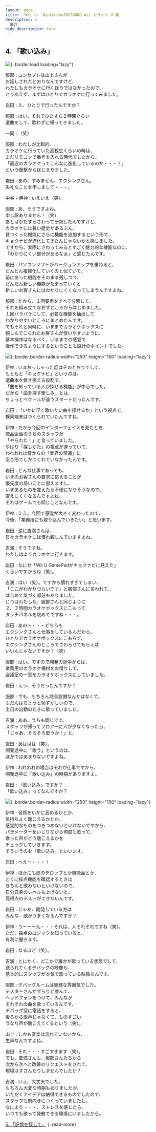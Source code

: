 ```yaml
---
layout: page
title: 『Wii U』 Nintendo×JOYSOUND Wii カラオケ U 篇
description: >
  简介
hide_description: ture
---
```


## 4. 「歌い込み」

![](/interviews/jp/wiiu/hardware/vol9/img/mainvisual4.jpg){:.border.lead loading="lazy"}



服部
: コンセプトは山上さんが<br>お話しされたとおりなんですけど、<br>わたしもカラオケに行くほうではなかったので、<br>とりあえず、まずはひとりでカラオケに行ってみました。

岩田
: え、ひとりで行ったんですか？

服部
: はい。それでひたすら２時間ぐらい<br>選曲をして、歌わずに帰ってきました。

一同
: （笑）

服部
: わたしが比較的、<br>カラオケに行っていた高校生くらいの時は、<br>まだリモコンで番号を入れる時代でしたから、<br>「最近のカラオケってこんなに進化しているのか・・・！」<br>という衝撃からはじまりました。

岩田
: あの、すみません、エクシングさん。<br>失礼なことを申しまして・・・。

中谷・伊神
: いえいえ（笑）。

服部
: あ、そうですよね。<br>申し訳ありません！（笑）<br>あとはひたすらさわって研究したんですけど、<br>カラオケには長い歴史があるぶん、<br>昔つくった機能にさらに機能を追加するという形で、<br>キョクナビが進化してきたんじゃないかと感じました。<br>ですから、実際にさわってみるとすごく魅力的な機能なのに、<br>「わかりにくい部分があるなぁ」と感じたんです。

岩田
: パソコンソフトがバージョンアップを重ねると、<br>どんどん複雑化していくのと似ていて、<br>前にあった機能をそのまま残しつつ、<br>だんだん新しい機能がたまっていくと<br>新しいお客さんにはわかりにくくなってしまうんですよね。

服部
: だから、１回要素をすべて分解して、<br>それを組み立てなおすところからはじめました。<br>１回バラバラにして、必要な機能を抽出して<br>わかりやすいところにまとめたんです。<br>でもそれと同時に、いままでカラオケボックスに<br>親しんでこられたお客さんが使いやすいように、<br>基本操作はなるべく、いままでの感覚で<br>操作できるようにするということも設計のポイントでした。

![](/interviews/jp/wiiu/hardware/vol9/img/photo11.jpg){:.border.border-radius width="250" height="150"  loading="lazy"}


伊神
: いまおっしゃった話はそのとおりでして、<br>もともと「キョクナビ」というのは、<br>選曲本を置き換える役割で、<br>「曲を知っている人が探せる機能」が中心でした。<br>だから「曲を探す楽しみ」とは、<br>ちょっとベクトルが違うスタートだったんです。

岩田
: 「いかに早く歌いたい曲を探せるか」という視点で、<br>検索端末はつくられていたんですね。

伊神
: だから今回のインターフェイスを見たとき、<br>商品企画のうちのスタッフが<br>「やられた！」と言っていました。<br>やはり「探しかた」の視点が違っていて、<br>われわれは昔からの「業界の常識」に<br>沿う形でしかつくれていなかったんです。

岩田
: どんな仕事であっても、<br>いまのお客さんの要求に応えることが<br>優先度の高いことに思えますし、<br>いまあるものを変えたら不便になりそうなので、<br>変えにくくなるんですよね。<br>それはゲームでも同じことなんです。

伊神
: ええ。今回で感覚が大きく変わったので、<br>今後、「業務用にも取り込んでいきたい」と思います。

岩田
: 逆に吉満さんは、<br>日々カラオケには慣れ親しんでいますよね。

吉満
: そうですね。<br>わたしはよくカラオケに行きます。

岩田
: なにせ「Wii U GamePadがキョクナビに見えた」<br>くらいですからね（笑）。

吉満
: はい（笑）。ですから慣れすぎてしまい、<br>「ここがわかりづらいです」と服部さんに言われて、<br>はじめて気づく部分もありました。<br>じつはわたしも、服部さんと同じように<br>２、３時間カラオケボックスにこもって<br>タッチパネルを眺めてですね・・・。

岩田
: あの～・・・どちらも<br>エクシングさんと仕事をしているんだから、<br>ひとりでカラオケボックスにこもらず、<br>エクシングさんのところでさわらせてもらえば<br>いいんじゃないですか？（笑）

服部
: はい。ですので開発の途中からは、<br>業務用のカラオケ機材をお借りして、<br>会議室の一室をカラオケボックスにしていました。

岩田
: えっ、そうだったんですか？

服部
: でも、もちろん防音設備なんかはなくて、<br>ふだんはちょっと恥ずかしいので、<br>土日の出勤のときに歌っていました。

吉満
: ああ、うちも同じです。<br>スタッフが帰ってフロアーに人が少なくなったら、<br>「じゃあ、そろそろ歌うか！」と。

岩田
: あははは（笑）。<br>開発途中に「歌う」というのは、<br>ほかではあまりないですよね。

伊神
: われわれの場合はそれが仕事ですから、<br>開発途中に「歌い込み」の時期がありますよ。

岩田
: 「歌い込み」ですか？<br>「歌い込み」ってなんですか？

![](/interviews/jp/wiiu/hardware/vol9/img/photo12.jpg){:.border.border-radius width="250" height="150"  loading="lazy"}


伊神
: 音質をいかに高めるかとか、<br>気持ちよく聴こえるかとか、<br>感覚的なものをつきつめないといけないですから、<br>パラメーターをいじりながら何度も歌って、<br>歌った声がどう聴こえるかを<br>チェックしていきます。<br>そういうのを「歌い込み」といいます。

岩田
: へえー・・・！

伊神
: ほかにも歌のテロップとか機能面とか、<br>とくに採点機能を確認するときは<br>きちんと歌わないといけないので、<br>自分自身のレベルも上げないと、<br>高得点のテストができないんです。

岩田
: じゃあ、開発している方は<br>みんな、歌がうまくなるんですか？

伊神
: うーーーん・・・それは、人それぞれですね（笑）。<br>ただ、採点のロジックを知っていると、<br>有利に働きます。

岩田
: なるほど（笑）。

吉満
: とにかく、どこかで誰かが歌っている状態でして、<br>送られてくるデバッグの映像も、<br>基本的にスタッフが本気で歌っている映像なんです。

服部
: デバッグルームは異様な雰囲気でした。<br>テスターさんがずらりと並んで、<br>ヘッドフォンをつけて、みんなが<br>それぞれの曲を歌っているんです。<br>デバッグ室に電話をすると、<br>後ろから歌声じゃなくて、ものすごい<br>うなり声が聴こえてくるという（笑）。

山上
: しかも音楽は流れていないから、<br>生声なんですよね。

岩田
: それ・・・すごすぎます（笑）。<br>でも、吉満さんも、服部さんたちから<br>次から次へと改善のリクエストをされて、<br>現場はすさんだりしませんでしたか？

吉満
: いえ、大丈夫でした。<br>もちろん大変な時期もありましたが、<br>いただくアイデアは納得できるものでしたので、<br>スタッフも前向きにつくっていましたし。<br>なにより・・・、ストレスを感じたら、<br>いつでも歌って発散できる環境にいましたから。


[5. 「記憶を探して」](5.md)
{:.read-more}